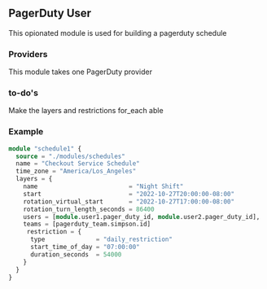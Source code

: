 ## PagerDuty User
This opionated module is used for building a pagerduty schedule


### Providers

This module takes one PagerDuty provider

### to-do's
Make the layers and restrictions for_each able

### Example


```terraform
module "schedule1" {
  source = "./modules/schedules"
  name = "Checkout Service Schedule"
  time_zone = "America/Los_Angeles"
  layers = {
    name                         = "Night Shift"
    start                        = "2022-10-27T20:00:00-08:00"
    rotation_virtual_start       = "2022-10-27T17:00:00-08:00"
    rotation_turn_length_seconds = 86400
    users = [module.user1.pager_duty_id, module.user2.pager_duty_id],
    teams = [pagerduty_team.simpson.id]
     restriction = {
      type              = "daily_restriction"
      start_time_of_day = "07:00:00"
      duration_seconds  = 54000
    }
  }
}
```
